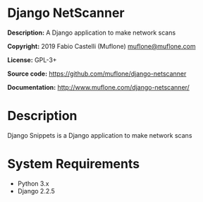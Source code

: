 # Django NetScanner

**Description:** A Django application to make network scans

**Copyright:** 2019 Fabio Castelli (Muflone) <muflone@muflone.com>

**License:** GPL-3+

**Source code:** https://github.com/muflone/django-netscanner

**Documentation:** http://www.muflone.com/django-netscanner/

# Description

Django Snippets is a Django application to make network scans

# System Requirements

* Python 3.x
* Django 2.2.5
